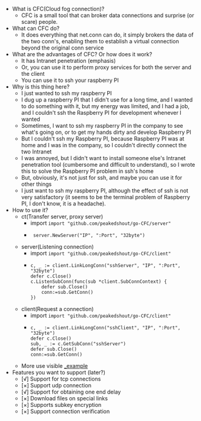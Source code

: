 - What is CFC(Cloud fog connection)?
  - CFC is a small tool that can broker data connections and surprise (or scare) people.
- What can CFC do?
  - It does everything that net.conn can do, it simply brokers the data of the two conn's, enabling them to establish a virtual connection beyond the original conn service
- What are the advantages of CFC? Or how does it work?
  - It has Intranet penetration (emphasis)
  - Or, you can use it to perform proxy services for both the server and the client
  - You can use it to ssh your raspberry PI
- Why is this thing here?
  - I just wanted to ssh my raspberry PI
  - I dug up a raspberry PI that I didn't use for a long time, and I wanted to do something with it, but my energy was limited, and I had a job, and I couldn't ssh the Raspberry PI for development whenever I wanted
  - Sometimes, I want to ssh my raspberry PI in the company to see what's going on, or to get my hands dirty and develop Raspberry PI
  - But I couldn't ssh my Raspberry PI, because Raspberry PI was at home and I was in the company, so I couldn't directly connect the two Intranet
  - I was annoyed, but I didn't want to install someone else's Intranet penetration tool (cumbersome and difficult to understand), so I wrote this to solve the Raspberry PI problem in ssh's home
  - But, obviously, it's not just for ssh, and maybe you can use it for other things
  - I just want to ssh my raspberry PI, although the effect of ssh is not very satisfactory (it seems to be the terminal problem of Raspberry PI, I don't know, it is a headache).
- How to use it?
  - ct(Transfer server, proxy server)
    - import `import "github.com/peakedshout/go-CFC/server"`
    - ```
       server.NewServer("IP", ":Port", "32byte")
      ```
  - server(Listening connection)
    - import `import "github.com/peakedshout/go-CFC/client"`
    - ```
      c, _ := client.LinkLongConn("sshServer", "IP", ":Port", "32byte")
      defer c.Close()
      c.ListenSubConn(func(sub *client.SubConnContext) {
          defer sub.Close()
          conn:=sub.GetConn()
      })
      ```
  - client(Request a connection)
    - import `import "github.com/peakedshout/go-CFC/client"`
    - ```
      c, _ := client.LinkLongConn("sshClient", "IP", ":Port", "32byte")
      defer c.Close()
      sub, _ := c.GetSubConn("sshServer")
      defer sub.Close()
      conn:=sub.GetConn()
      ```
  - More use visible [_example](./_example)
- Features you want to support (later?)
  - [√] Support for tcp connections
  - [×] Support udp connection
  - [√] Support for obtaining one end delay
  - [×] Download files on special links 
  - [×] Supports subkey encryption
  - [×] Support connection verification
